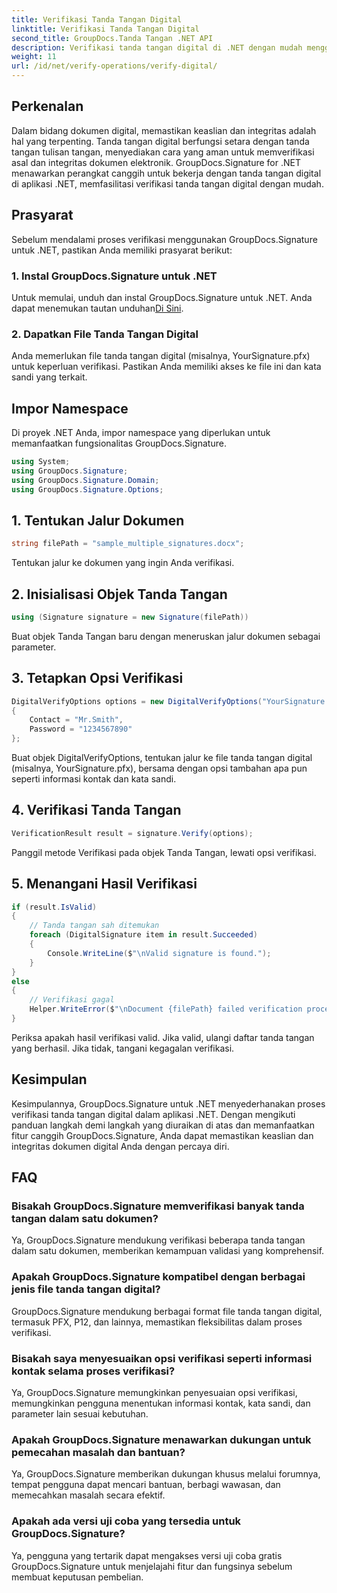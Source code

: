 ```yaml
---
title: Verifikasi Tanda Tangan Digital
linktitle: Verifikasi Tanda Tangan Digital
second_title: GroupDocs.Tanda Tangan .NET API
description: Verifikasi tanda tangan digital di .NET dengan mudah menggunakan GroupDocs.Signature. Pastikan keaslian dan integritas dokumen dengan mudah.
weight: 11
url: /id/net/verify-operations/verify-digital/
---
```

## Perkenalan
Dalam bidang dokumen digital, memastikan keaslian dan integritas adalah hal yang terpenting. Tanda tangan digital berfungsi setara dengan tanda tangan tulisan tangan, menyediakan cara yang aman untuk memverifikasi asal dan integritas dokumen elektronik. GroupDocs.Signature for .NET menawarkan perangkat canggih untuk bekerja dengan tanda tangan digital di aplikasi .NET, memfasilitasi verifikasi tanda tangan digital dengan mudah.
## Prasyarat
Sebelum mendalami proses verifikasi menggunakan GroupDocs.Signature untuk .NET, pastikan Anda memiliki prasyarat berikut:
### 1. Instal GroupDocs.Signature untuk .NET
 Untuk memulai, unduh dan instal GroupDocs.Signature untuk .NET. Anda dapat menemukan tautan unduhan[Di Sini](https://releases.groupdocs.com/signature/net/).
### 2. Dapatkan File Tanda Tangan Digital
Anda memerlukan file tanda tangan digital (misalnya, YourSignature.pfx) untuk keperluan verifikasi. Pastikan Anda memiliki akses ke file ini dan kata sandi yang terkait.

## Impor Namespace
Di proyek .NET Anda, impor namespace yang diperlukan untuk memanfaatkan fungsionalitas GroupDocs.Signature.

```csharp
using System;
using GroupDocs.Signature;
using GroupDocs.Signature.Domain;
using GroupDocs.Signature.Options;
```
## 1. Tentukan Jalur Dokumen
```csharp
string filePath = "sample_multiple_signatures.docx";
```
Tentukan jalur ke dokumen yang ingin Anda verifikasi.
## 2. Inisialisasi Objek Tanda Tangan
```csharp
using (Signature signature = new Signature(filePath))
```
Buat objek Tanda Tangan baru dengan meneruskan jalur dokumen sebagai parameter.
## 3. Tetapkan Opsi Verifikasi
```csharp
DigitalVerifyOptions options = new DigitalVerifyOptions("YourSignature.pfx")
{
    Contact = "Mr.Smith",
    Password = "1234567890"
};
```
Buat objek DigitalVerifyOptions, tentukan jalur ke file tanda tangan digital (misalnya, YourSignature.pfx), bersama dengan opsi tambahan apa pun seperti informasi kontak dan kata sandi.
## 4. Verifikasi Tanda Tangan
```csharp
VerificationResult result = signature.Verify(options);
```
Panggil metode Verifikasi pada objek Tanda Tangan, lewati opsi verifikasi.
## 5. Menangani Hasil Verifikasi
```csharp
if (result.IsValid)
{
    // Tanda tangan sah ditemukan
    foreach (DigitalSignature item in result.Succeeded)
    {
        Console.WriteLine($"\nValid signature is found.");
    }
}
else
{
    // Verifikasi gagal
    Helper.WriteError($"\nDocument {filePath} failed verification process.");
}
```
Periksa apakah hasil verifikasi valid. Jika valid, ulangi daftar tanda tangan yang berhasil. Jika tidak, tangani kegagalan verifikasi.

## Kesimpulan
Kesimpulannya, GroupDocs.Signature untuk .NET menyederhanakan proses verifikasi tanda tangan digital dalam aplikasi .NET. Dengan mengikuti panduan langkah demi langkah yang diuraikan di atas dan memanfaatkan fitur canggih GroupDocs.Signature, Anda dapat memastikan keaslian dan integritas dokumen digital Anda dengan percaya diri.
## FAQ
### Bisakah GroupDocs.Signature memverifikasi banyak tanda tangan dalam satu dokumen?
Ya, GroupDocs.Signature mendukung verifikasi beberapa tanda tangan dalam satu dokumen, memberikan kemampuan validasi yang komprehensif.
### Apakah GroupDocs.Signature kompatibel dengan berbagai jenis file tanda tangan digital?
GroupDocs.Signature mendukung berbagai format file tanda tangan digital, termasuk PFX, P12, dan lainnya, memastikan fleksibilitas dalam proses verifikasi.
### Bisakah saya menyesuaikan opsi verifikasi seperti informasi kontak selama proses verifikasi?
Ya, GroupDocs.Signature memungkinkan penyesuaian opsi verifikasi, memungkinkan pengguna menentukan informasi kontak, kata sandi, dan parameter lain sesuai kebutuhan.
### Apakah GroupDocs.Signature menawarkan dukungan untuk pemecahan masalah dan bantuan?
Ya, GroupDocs.Signature memberikan dukungan khusus melalui forumnya, tempat pengguna dapat mencari bantuan, berbagi wawasan, dan memecahkan masalah secara efektif.
### Apakah ada versi uji coba yang tersedia untuk GroupDocs.Signature?
Ya, pengguna yang tertarik dapat mengakses versi uji coba gratis GroupDocs.Signature untuk menjelajahi fitur dan fungsinya sebelum membuat keputusan pembelian.
